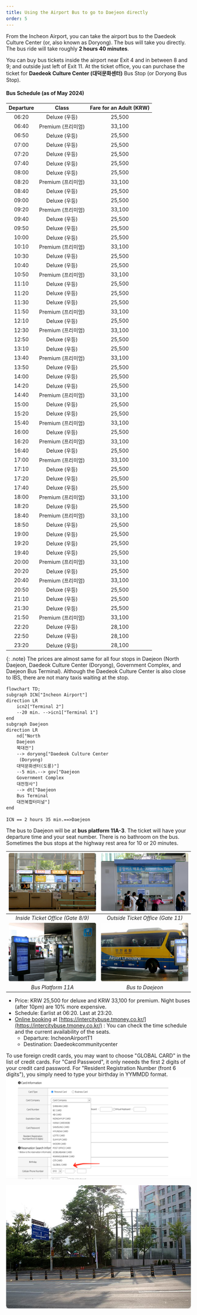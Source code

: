 ```yaml
---
title: Using the Airport Bus to go to Daejeon directly
order: 5
---
```


From the Incheon Airport, you can take the airport bus to the Daedeok Culture Center (or, also known as Doryong). The bus will take you directly. The bus ride will take roughly **2 hours 40 minutes**.

You can buy bus tickets inside the airport near Exit 4 and in between 8 and 9; and outside just left of Exit 11.
At the ticket office, you can purchase the ticket for **Daedeok Culture Center (대덕문화센터)** Bus Stop (or Doryong Bus Stop).


#### Bus Schedule (as of May 2024)

|	Departure	|	Class	|	Fare for an Adult	(KRW)|
|  :--:|	:--:	|	:--:	|
|	06:20		|	Deluxe (우등)	|25,500	|
|	06:40		|	Premium (프리미엄)	|33,100	|
|	06:50		|	Deluxe (우등)	|25,500	|
|	07:00		|	Deluxe (우등)	|25,500	|
|	07:20		|	Deluxe (우등)	|25,500	|
|	07:40		|	Deluxe (우등)	|25,500	|
|	08:00		|	Deluxe (우등)	|25,500	|
|	08:20	    |	Premium (프리미엄)	|33,100	|
|	08:40		|	Deluxe (우등)	|25,500	|
|	09:00	    |	Deluxe (우등)	|25,500	|
|	09:20		|	Premium (프리미엄)	|33,100	|
|	09:40		|	Deluxe (우등)	|25,500	|
|	09:50	    |	Deluxe (우등)	|25,500	|
|	10:00		|	Deluxe (우등)	|25,500	|
|	10:10		|	Premium (프리미엄)	|33,100	|
|	10:30		|	Deluxe (우등)	|25,500	|
|	10:40		|	Deluxe (우등)	|25,500	|
|	10:50		|	Premium (프리미엄)	|33,100	|
|	11:10		|	Deluxe (우등)	|25,500	|
|	11:20		|	Deluxe (우등)	|25,500	|
|	11:30		|	Deluxe (우등)	|25,500	|
|	11:50		|	Premium (프리미엄)	|33,100	|
|	12:10		|	Deluxe (우등)	|25,500	|
|	12:30		|	Premium (프리미엄)	|33,100	|
|	12:50		|	Deluxe (우등)	|25,500	|
|	13:10		|	Deluxe (우등)	|25,500	|
|	13:40		|	Premium (프리미엄)	|33,100	|
|	13:50		|	Deluxe (우등)	|25,500	|
|	14:00		|	Deluxe (우등)	|25,500	|
|	14:20		|	Deluxe (우등)	|25,500	|
|	14:40		|	Premium (프리미엄)	|33,100	|
|	15:00		|	Deluxe (우등)	|25,500	|
|	15:20		|	Deluxe (우등)	|25,500	|
|	15:40		|	Premium (프리미엄)	|33,100	|
|	16:00		|	Deluxe (우등)	|25,500	|
|	16:20		|	Premium (프리미엄)	|33,100	|
|	16:40		|	Deluxe (우등)	|25,500	|
|	17:00		|	Premium (프리미엄)	|33,100	|
|	17:10		|	Deluxe (우등)	|25,500	|
|	17:20		|	Deluxe (우등)	|25,500	|
|	17:40		|	Deluxe (우등)	|25,500	|
|	18:00		|	Premium (프리미엄)	|33,100	|
|	18:20		|	Deluxe (우등)	|25,500	|
|	18:40		|	Premium (프리미엄)	|33,100	|
|	18:50		|	Deluxe (우등)	|25,500	|
|	19:00		|	Deluxe (우등)	|25,500	|
|	19:20		|	Deluxe (우등)	|25,500	|
|	19:40		|	Deluxe (우등)	|25,500	|
|	20:00		|	Premium (프리미엄)	|33,100	|
|	20:20		|	Deluxe (우등)	|25,500	|
|	20:40		|	Premium (프리미엄)	|33,100	|
|	20:50		|	Deluxe (우등)	|25,500	|
|	21:10		|	Deluxe (우등)	|25,500	|
|	21:30		|	Deluxe (우등)	|25,500	|
|	21:50		|	Premium (프리미엄)	|33,100	|
|	22:20		|	Deluxe (우등)	|28,100 	|
|	22:50		|	Deluxe (우등)	|28,100 	|
|	23:20		|	Deluxe (우등)	|28,100 	|


{: .note}
The prices are almost same for all four stops in Daejeon (North Daejeon, Daedeok Culture Center
     (Doryong), Government Complex, and Daejeon Bus Terminal). Although the Daedeok Culture Center is also close to IBS, there are not many taxis waiting at the stop. 

```mermaid
flowchart TD;
subgraph ICN["Incheon Airport"]
direction LR
    icn2["Terminal 2"]  
    --20 min. -->icn1["Terminal 1"]
end
subgraph Daejeon
direction LR
    nd["North 
    Daejeon
    북대전"]
    --> doryong["Daedeok Culture Center
     (Doryong)
    대덕문화센터(도룡)"]
    --5 min.--> gov["Daejeon 
    Government Complex
    대전청사"]
    --> dt["Daejeon 
    Bus Terminal
    대전복합터미널"]
end

ICN == 2 hours 35 min.==>Daejeon
```





The bus to Daejeon will be at **bus platform 11A-3**.
The ticket will have your departure time and your seat number.
There is no bathroom on the bus. Sometimes the bus stops at the highway rest area for 10 or 20 minutes.

|![Inside Ticket Office (Gate 8/9)](/assets/images/icn-ticket-inside.jpg)|![Outside Ticket Office (Gate 11)](/assets/images/icn-ticket-outside.jpg)|
|:--:|:--:|
|*Inside Ticket Office (Gate 8/9)*|*Outside Ticket Office (Gate 11)*|
|![Bus Platform 11A](/assets/images/icn-t1-platform.jpg)|![Bus](/assets/images/icn-bus.jpg)|
|*Bus Platform 11A*|*Bus to Daejeon*|



- Price: KRW 25,500 for deluxe and KRW 33,100 for premium. Night buses (after 10pm) are 10% more expensive.
- Schedule: Earlist at 06:20. Last at 23:20.
- [Online booking](https://intercitybuse.tmoney.co.kr/) at [https://intercitybuse.tmoney.co.kr/](https://intercitybuse.tmoney.co.kr/) :  You can check the time schedule and the current availability of the seats. 
  - Departure: IncheonAirportT1
  - Destination: Daedeokcommunitycenter

To use foreign credit cards, you may want to choose "GLOBAL CARD" in the list of credit cards. For "Card Password", it only neeeds the first 2 digits of your credit card password. For "Resident Registration Number (front 6 digits"), you simply need to type your birthday in YYMMDD format.
![Choose "GLOBAL CARD"](/assets/images/card.png)

![Doryong Bus Stop - Getting off](/assets/images/doryong-off.jpg)
